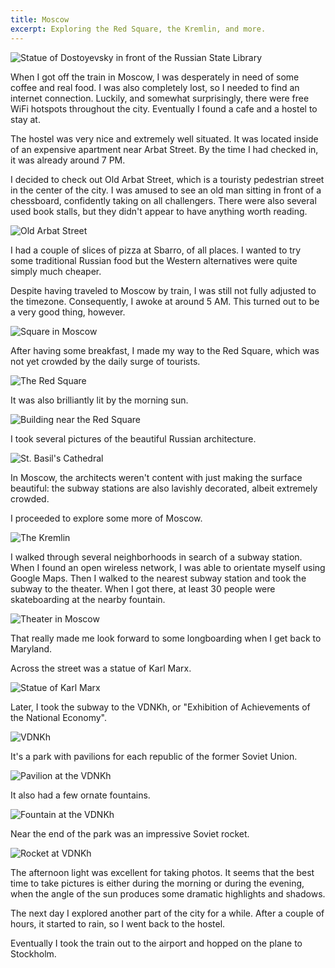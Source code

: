 ```yaml
---
title: Moscow
excerpt: Exploring the Red Square, the Kremlin, and more.
---
```


![Statue of Dostoyevsky in front of the Russian State Library](https://lh6.googleusercontent.com/-oBPwVyHRabo/TgOPqsUQaZI/AAAAAAAAYmw/QxSp3u1fG8I/s770/IMG_2913.JPG)

When I got off the train in Moscow, I was desperately in need of some
coffee and real food. I was also completely lost, so I needed to find an
internet connection. Luckily, and somewhat surprisingly, there were free
WiFi hotspots throughout the city. Eventually I found a cafe and
a hostel to stay at.

The hostel was very nice and extremely well situated. It was located
inside of an expensive apartment near Arbat Street. By the time I
had checked in, it was already around 7 PM.

I decided to check out Old Arbat Street, which is a touristy pedestrian
street in the center of the city. I was amused to see an old man sitting
in front of a chessboard, confidently taking on all challengers. There
were also several used book stalls, but they didn't appear to have
anything worth reading. 

![Old Arbat Street](https://lh3.googleusercontent.com/-qRrzcAFoSm8/TgOPgx4cVjI/AAAAAAAAYmM/Md6yTUZU19Q/s770/IMG_2910.JPG)

I had a couple of slices of pizza at Sbarro, of
all places. I wanted to try some traditional Russian food but the
Western alternatives were quite simply much cheaper.

Despite having traveled to Moscow by train, I was still not fully
adjusted to the timezone. Consequently, I awoke at around 5 AM. This
turned out to be a very good thing, however. 

![Square in Moscow](https://lh4.googleusercontent.com/-8rhZZQvCvXk/TgOPuy3t--I/AAAAAAAAYm4/m69ZNSLTPC8/s770/IMG_2914.JPG)

After having some
breakfast, I made my way to the Red Square, which was not yet crowded by
the daily surge of tourists. 

![The Red Square](https://lh4.googleusercontent.com/-woZillo57AQ/TgOQVjoCfeI/AAAAAAAAYo8/EzPSS6Rlxos/s770/IMG_2925.JPG)

It was also brilliantly lit by the morning
sun. 

![Building near the Red Square](https://lh6.googleusercontent.com/-rGfOirjg1Ws/TgOQPUS9KxI/AAAAAAAAYok/cbMh16VB_Tk/s770/IMG_2923.JPG)

I took several pictures of the beautiful Russian architecture.

![St. Basil's Cathedral](https://lh3.googleusercontent.com/-UK3WA5dl9v0/TgOQ1NwjS3I/AAAAAAAAYqs/rR1IwC7rn4c/s770/IMG_2935.JPG)

In Moscow, the architects weren't content with just making the surface
beautiful: the
subway stations are also lavishly decorated, albeit extremely crowded.

I proceeded to explore some more of Moscow. 

![The Kremlin](https://lh5.googleusercontent.com/-6SG42snEz_o/TgOR5YCM1_I/AAAAAAAAYu4/AWTmyYeGAgs/s770/IMG_2958.JPG)

I walked through several
neighborhoods in search of a subway station.
When I
found an open wireless network, I was able to orientate myself using Google Maps.
Then I walked to the nearest subway station and took the subway to the
theater. When I got there, at least 30 people were skateboarding at the
nearby fountain. 

![Theater in Moscow](https://lh4.googleusercontent.com/-lbRFwhsgLlo/TgOSHT5nAdI/AAAAAAAAYvk/IY_Ak4HLJOo/s770/IMG_2962.JPG)

That really made me look forward to some longboarding
when I get back to Maryland. 

Across the street was a statue of Karl
Marx.

![Statue of Karl Marx](https://lh4.googleusercontent.com/-tZwTHfeyXaQ/TgOSYC2w00I/AAAAAAAAYwk/rMxab-bEbRs/s770/IMG_2967.JPG)

Later, I took the subway to the VDNKh, or "Exhibition of Achievements of
the National Economy".

![VDNKh](https://lh3.googleusercontent.com/-0zRKqAIiA_s/TgOTOqfNN3I/AAAAAAAAYzs/uRxCzAbnTMk/s770/IMG_2984.JPG)

It's a park with pavilions for each
republic of the former Soviet Union. 

![Pavilion at the VDNKh](https://lh4.googleusercontent.com/-68W-13o5_m4/TgOTw6bhIjI/AAAAAAAAY14/HffWgI5K1mA/s770/IMG_2996.JPG)

It also had a few ornate
fountains. 

![Fountain at the VDNKh](https://lh5.googleusercontent.com/-EkvcZt4D56o/TgOTn3imBaI/AAAAAAAAY1U/klQhDWMJRT4/s770/IMG_2993.JPG)

Near the end of the park was an impressive Soviet rocket. 

![Rocket at VDNKh](https://lh6.googleusercontent.com/-Thgk0m73pgI/TgOUOVpd-aI/AAAAAAAAY4I/AzFx3LUj6os/s817/IMG_3007.JPG)

The afternoon light was excellent for taking photos. It seems that the
best time to take pictures is either during the morning or during the
evening, when the angle of the sun produces some dramatic
highlights and shadows.

The next day I explored another part of the city for a while. After a
couple of hours, it started
to rain, so I went back to the hostel. 

Eventually I took the train out to the airport and hopped on the plane
to Stockholm.
